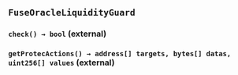 ## `FuseOracleLiquidityGuard`






### `check() → bool` (external)





### `getProtecActions() → address[] targets, bytes[] datas, uint256[] values` (external)








